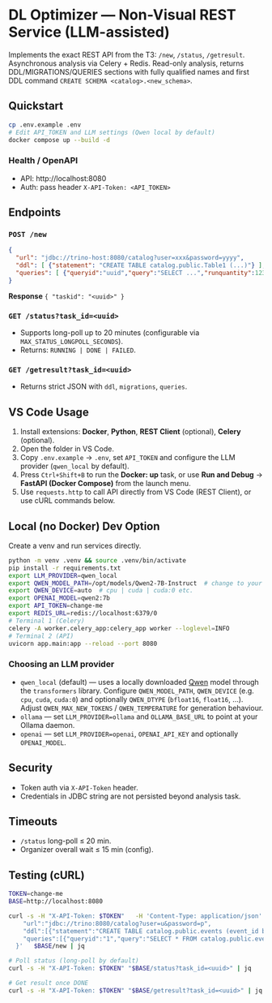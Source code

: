 # DL Optimizer — Non-Visual REST Service (LLM-assisted)

Implements the exact REST API from the ТЗ: `/new`, `/status`, `/getresult`. Asynchronous analysis via Celery + Redis. Read-only analysis, returns DDL/MIGRATIONS/QUERIES sections with fully qualified names and first DDL command `CREATE SCHEMA <catalog>.<new_schema>`.

## Quickstart

```bash
cp .env.example .env
# Edit API_TOKEN and LLM settings (Qwen local by default)
docker compose up --build -d
```

### Health / OpenAPI
- API: http://localhost:8080
- Auth: pass header `X-API-Token: <API_TOKEN>`

## Endpoints

### `POST /new`
```json
{
  "url": "jdbc://trino-host:8080/catalog?user=xxx&password=yyyy",
  "ddl": [ {"statement": "CREATE TABLE catalog.public.Table1 (...)"} ],
  "queries": [ {"queryid":"uuid","query":"SELECT ...","runquantity":123} ]
}
```
**Response** `{ "taskid": "<uuid>" }`

### `GET /status?task_id=<uuid>`
- Supports long-poll up to 20 minutes (configurable via `MAX_STATUS_LONGPOLL_SECONDS`).
- Returns: `RUNNING | DONE | FAILED`.

### `GET /getresult?task_id=<uuid>`
- Returns strict JSON with `ddl`, `migrations`, `queries`.

## VS Code Usage
1. Install extensions: **Docker**, **Python**, **REST Client** (optional), **Celery** (optional).
2. Open the folder in VS Code.
3. Copy `.env.example` → `.env`, set `API_TOKEN` and configure the LLM provider (`qwen_local` by default).
4. Press `Ctrl+Shift+B` to run the **Docker: up** task, or use **Run and Debug** → **FastAPI (Docker Compose)** from the launch menu.
5. Use `requests.http` to call API directly from VS Code (REST Client), or use cURL commands below.

## Local (no Docker) Dev Option
Create a venv and run services directly.
```bash
python -m venv .venv && source .venv/bin/activate
pip install -r requirements.txt
export LLM_PROVIDER=qwen_local
export QWEN_MODEL_PATH=/opt/models/Qwen2-7B-Instruct  # change to your local path
export QWEN_DEVICE=auto  # cpu | cuda | cuda:0 etc.
export OPENAI_MODEL=qwen2:7b
export API_TOKEN=change-me
export REDIS_URL=redis://localhost:6379/0
# Terminal 1 (Celery)
celery -A worker.celery_app:celery_app worker --loglevel=INFO
# Terminal 2 (API)
uvicorn app.main:app --reload --port 8080
```

### Choosing an LLM provider

- `qwen_local` (default) — uses a locally downloaded [Qwen](https://huggingface.co/Qwen) model through the `transformers`
  library. Configure `QWEN_MODEL_PATH`, `QWEN_DEVICE` (e.g. `cpu`, `cuda`, `cuda:0`) and optionally `QWEN_DTYPE`
  (`bfloat16`, `float16`, ...). Adjust `QWEN_MAX_NEW_TOKENS` / `QWEN_TEMPERATURE` for generation behaviour.
- `ollama` — set `LLM_PROVIDER=ollama` and `OLLAMA_BASE_URL` to point at your Ollama daemon.
- `openai` — set `LLM_PROVIDER=openai`, `OPENAI_API_KEY` and optionally `OPENAI_MODEL`.

## Security
- Token auth via `X-API-Token` header.
- Credentials in JDBC string are not persisted beyond analysis task.

## Timeouts
- `/status` long-poll ≤ 20 min.
- Organizer overall wait ≤ 15 min (config).

## Testing (cURL)
```bash
TOKEN=change-me
BASE=http://localhost:8080

curl -s -H "X-API-Token: $TOKEN"   -H 'Content-Type: application/json'   -d '{
    "url":"jdbc://trino:8080/catalog?user=u&password=p",
    "ddl":[{"statement":"CREATE TABLE catalog.public.events (event_id bigint)"}],
    "queries":[{"queryid":"1","query":"SELECT * FROM catalog.public.events","runquantity":10}]
  }'   $BASE/new | jq

# Poll status (long-poll by default)
curl -s -H "X-API-Token: $TOKEN" "$BASE/status?task_id=<uuid>" | jq

# Get result once DONE
curl -s -H "X-API-Token: $TOKEN" "$BASE/getresult?task_id=<uuid>" | jq
```
